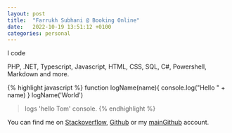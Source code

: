 ```yaml
---
layout: post
title:  "Farrukh Subhani @ Booking Online"
date:   2022-10-19 13:51:12 +0100
categories: personal
---
```

I code

PHP, .NET, Typescript, Javascript, HTML, CSS, SQL, C#, Powershell, Markdown and more.

{% highlight javascript %}
function logName(name){
  console.log("Hello " + name)
}
logName('World')
> logs 'hello Tom' console.
{% endhighlight %}

You can find me on [Stackoverflow], [Github] or my [mainGithub] account.

[Stackoverflow]: https://stackoverflow.com/users/923695/farrukh-subhani
[github]:   https://github.com/mfsbo
[mainGithub]: https://github.com/farrukhsubhani
